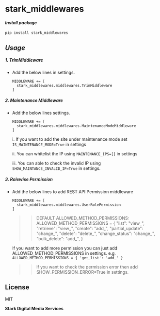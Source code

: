 # stark_middlewares

#### _Install package_
  ```
  pip install stark_middlewares
  ```

## _Usage_
##### 1. TrimMiddleware
- Add the below lines in settings.
  ```
  MIDDLEWARE += [
    stark_middlewares.middlewares.TrimMiddleware
  ]
  ```
  
##### 2. Maintenance Middleware
- Add the below lines settings.
  ```
  MIDDLEWARE += [
    stark_middlewares.middlewares.MaintenanceModeMiddleware
  ]
  ```
    i. If you want to add the site under maintenance mode set `IS_MAINTENANCE_MODE=True` in settings

    ii. You can whitelist the IP using `MAINTENANCE_IPS=[]` in settings

    iii. You can able to check the invalid IP using `SHOW_MAINTANCE_INVALID_IP=True` in settings.

##### 3. Rolewise Permission
- Add the below lines to add REST API Permission middleware
  ```
  MIDDLEWARE += [
    stark_middlewares.middlewares.UserRolePermission
  ]
    ```
  >> DEFAULT ALLOWED_METHOD_PERMISSIONS:
    ALLOWED_METHOD_PERMISSIONS = {
        "list": "view_",
        "retrieve": "view_",
        "create": "add_",
        "partial_update": "change_",
        "delete": "delete_",
        "change_status": "change_",
        "bulk_delete": "add_",
    }

    If you want to add more permission you can just add ALLOWED_METHOD_PERMISSIONS in settings.
        e.g. `ALLOWED_METHOD_PERMISSIONS = {
            'get_list': 'add_'
        }`

    >> If you want to check the permission error then add SHOW_PERMISSION_ERROR=True in settings.

## License

MIT

**Stark Digital Media Services**